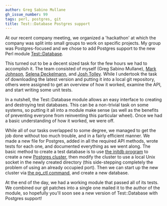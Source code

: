 ```yaml
---
author: Greg Sabino Mullane
gh_issue_number: 99
tags: perl, postgres, git
title: Test::Database Postgres support
---
```


At our recent company meeting, we organized a 'hackathon' at which the company was split into small groups to work on specific projects. My group was Postgres-focused and we chose to add Postgres support to the new Perl module [Test::Database](http://search.cpan.org/dist/Test-Database/).

This turned out to be a decent sized task for the few hours we had to accomplish it. The team consisted of myself (Greg Sabino Mullane), [Mark Johnson](/team/mark_johnson), [Selena Deckelmann](http://www.chesnok.com/daily/), and [Josh Tolley](/team/josh_tolley). While I undertook the task of downloading the latest version and putting it into a local git repository, others were assigned to get an overview of how it worked, examine the API, and start writing some unit tests.

In a nutshell, the Test::Database module allows an easy interface to creating and destroying test databases. This can be a non-trivial task on some systems, so putting it all into a module make sense (as well as the benefits of preventing everyone from reinventing this particular wheel). Once we had a basic understanding of how it worked, we were off.

While all of our tasks overlapped to some degree, we managed to get the job done without too much trouble, and in a fairly efficient manner. We made a new file for Postgres, added in all the required API methods, wrote tests for each one, and documented everything as we went along. The basic method to create a test database is to use [the initdb program](http://www.postgresql.org/docs/current/static/app-initdb.html) to create a new
[Postgres cluster](http://www.postgresql.org/docs/8.3/static/creating-cluster.html), then modify the cluster to use a local Unix socket in the newly created directory (this side-stepping completely the problem of using an already occupied port). Then we can start up the new cluster via
[the pg_ctl command](http://www.postgresql.org/docs/current/static/app-pg-ctl.html), and create a new database.

At the end of the day, we had a working module that passed all of its tests. We combined our git patches into a single one mailed it to the author of the module, so hopefully you'll soon see a new version of Test::Database with Postgres support!
